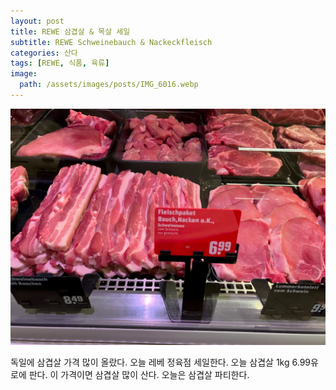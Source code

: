 ```yaml
---
layout: post
title: REWE 삼겹살 & 목살 세일
subtitle: REWE Schweinebauch & Nackeckfleisch
categories: 산다
tags: [REWE, 식품, 육류]
image:
  path: /assets/images/posts/IMG_6016.webp
---
```


![](/assets/images/posts/IMG_6016.webp)

독일에 삼겹살 가격 많이 올랐다. 오늘 레베 정육점 세일한다. 오늘 삼겹살 1kg 6.99유로에 판다. 이 가격이면 삼겹살 많이 산다. 오늘은 삼겹살 파티한다.
